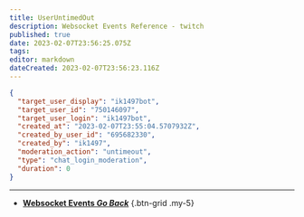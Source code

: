 ```yaml
---
title: UserUntimedOut
description: Websocket Events Reference - twitch
published: true
date: 2023-02-07T23:56:25.075Z
tags: 
editor: markdown
dateCreated: 2023-02-07T23:56:23.116Z
---
```


```json
{
  "target_user_display": "ik1497bot",
  "target_user_id": "750146097",
  "target_user_login": "ik1497bot",
  "created_at": "2023-02-07T23:55:04.5707932Z",
  "created_by_user_id": "695682330",
  "created_by": "ik1497",
  "moderation_action": "untimeout",
  "type": "chat_login_moderation",
  "duration": 0
}
```

---

- [<i class="mdi mdi-chevron-left"></i>**Websocket Events *Go Back***](/Servers-Clients/WebSocket-Server/Events)
{.btn-grid .my-5}